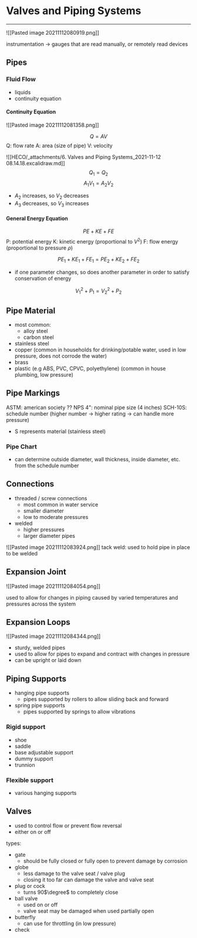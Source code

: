# Valves and Piping Systems
---

![[Pasted image 20211112080919.png]]

instrumentation -> gauges that are read manually, or remotely read devices

## Pipes

### Fluid Flow
- liquids
- continuity equation

#### Continuity Equation
![[Pasted image 20211112081358.png]]

$$
Q = AV
$$
Q: flow rate
A: area (size of pipe)
V: velocity

![[HECO/_attachments/6. Valves and Piping Systems_2021-11-12 08.14.18.excalidraw.md]]
$$
Q_{1} = Q_{2}
$$
$$ \begin{equation}
A_{1}V_{1}=A_{2}V_{2}
\end{equation} $$
- $A_2$ increases, so $V_2$ decreases
- $A_3$ decreases, so $V_3$ increases

#### General Energy Equation
$$
PE + KE + FE
$$
P: potential energy
K: kinetic energy (proportional to $V^{2}$)
F: flow energy (proportional to pressure $\rho$)

$$
PE_{1}+KE_{1}+FE_{1}=PE_{2}+KE_{2}+FE_{2}
$$
- if one parameter changes, so does another parameter in order to satisfy conservation of energy

$$
V_{1}^{2}+P_{1} = V_{2}^{2}+P_{2}
$$

## Pipe Material
- most common:
	- alloy steel
	- carbon steel
- stainless steel
- copper (common in households for drinking/potable water, used in low pressure, does not corrode the water)
- brass 
- plastic (e.g ABS, PVC, CPVC, polyethylene) (common in house plumbing, low pressure)

## Pipe Markings
ASTM: american society ??
NPS 4": nominal pipe size (4 inches)
SCH-10S: schedule number (higher number -> higher rating -> can handle more pressure)
- S represents material (stainless steel)

### Pipe Chart
- can determine outside diameter, wall thickness, inside diameter, etc. from the schedule number

## Connections
- threaded / screw connections
	- most common in water service
	- smaller diameter
	- low to moderate pressures
- welded
	- higher pressures
	- larger diameter pipes
	
![[Pasted image 20211112083924.png]]
tack weld: used to hold pipe in place to be welded

## Expansion Joint
![[Pasted image 20211112084054.png]]

used to allow for changes in piping caused by varied temperatures and pressures across the system

## Expansion Loops
![[Pasted image 20211112084344.png]]

- sturdy, welded pipes
- used to allow for pipes to expand and contract with changes in pressure
- can be upright or laid down

## Piping Supports
- hanging pipe supports
	- pipes supported by rollers to allow sliding back and forward
- spring pipe supports
	- pipes supported by springs to allow vibrations
	
### Rigid support
- shoe
- saddle
- base adjustable support
- dummy support
- trunnion

### Flexible support
- various hanging supports

## Valves
- used to control flow or prevent flow reversal
- either on or off

types:
- gate
	- should be fully closed or fully open to prevent damage by corrosion
- globe
	- less damage to the valve seat / valve plug
	- closing it too far can damage the valve and valve seat
- plug or cock
	- turns 90$\degree$ to completely close
- ball valve
	- used on or off
	- valve seat may be damaged when used partially open
- butterfly
	- can use for throttling (in low pressure)
- check
